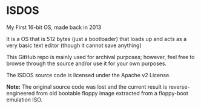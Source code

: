 # ISDOS
My First 16-bit OS, made back in 2013

It is a OS that is 512 bytes (just a bootloader) that loads up and acts as a very
basic text editor (though it cannot save anything)

This GitHub repo is mainly used for archival purposes; however, feel free to browse through
the source and/or use it for your own purposes.

The ISDOS source code is licensed under the Apache v2 License. 

**Note:** The original source code was lost and the current result is reverse-engineered from old bootable
floppy image extracted from a floppy-boot emulation ISO. 
